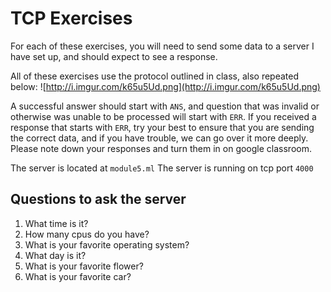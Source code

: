# TCP Exercises

For each of these exercises, you will need to send some data to a server I have set up, and should
expect to see a response.

All of these exercises use the protocol outlined in class, also repeated below:
![http://i.imgur.com/k65u5Ud.png](http://i.imgur.com/k65u5Ud.png)

A successful answer should start with `ANS`, and question that was invalid or otherwise was unable
to be processed will start with `ERR`. If you received a response that starts with `ERR`, try your
best to ensure that you are sending the correct data, and if you have trouble, we can go over it
more deeply. Please note down your responses and turn them in on google classroom.

The server is located at `module5.ml`
The server is running on tcp port `4000`

## Questions to ask the server

1. What time is it?
2. How many cpus do you have?
3. What is your favorite operating system?
4. What day is it?
5. What is your favorite flower?
5. What is your favorite car?

